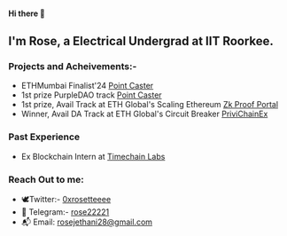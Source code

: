 

#### Hi there 👋

## I'm Rose, a Electrical Undergrad at IIT Roorkee. 

### Projects and Acheivements:-
- ETHMumbai Finalist'24 [Point Caster](https://github.com/rose2221/ETHMumbai)
- 1st prize PurpleDAO track [Point Caster](https://github.com/rose2221/ETHMumbai)
- 1st prize, Avail Track at ETH Global's Scaling Ethereum [Zk Proof Portal](https://github.com/rose2221/ScalingEthereum)
- Winner, Avail DA Track at ETH Global's Circuit Breaker [PriviChainEx](https://github.com/PriviChainEx/)

### Past Experience
- Ex Blockchain Intern at [Timechain Labs](https://timechainlabs.io/)
  

### Reach Out to me:
- 🕊️Twitter:- [0xrosetteeee](https://twitter.com/0xrosetteeee)
- 📩 Telegram:- [rose22221](https://t.me/rose22221)
- 📬 Email: [rosejethani28@gmail.com](rosejethani28@gmail.com)
